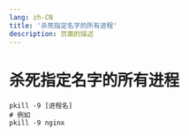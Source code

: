 ```yaml
---
lang: zh-CN
title: '杀死指定名字的所有进程'
description: 页面的描述
---
```



# 杀死指定名字的所有进程

```shell
pkill -9 [进程名] 
# 例如
pkill -9 nginx
```


<Comment></Comment>
